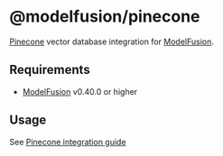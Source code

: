# @modelfusion/pinecone

[Pinecone](https://www.pinecone.io/) vector database integration for [ModelFusion](https://github.com/lgrammel/modelfusion).

## Requirements

- [ModelFusion](https://modelfusion.dev) v0.40.0 or higher

## Usage

See [Pinecone integration guide](https://modelfusion.dev/integration/vector-index/pinecone)
